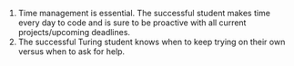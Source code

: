 1. Time management is essential. The successful student makes time every day to code and is sure to be proactive with all current projects/upcoming deadlines.
2. The successful Turing student knows when to keep trying on their own versus when to ask for help. 
